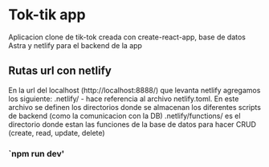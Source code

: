 # Tok-tik app 

Aplicacion clone de tik-tok creada con create-react-app, base de datos Astra y netlify para el backend de la app

## Rutas url con netlify
En la url del localhost (http://localhost:8888/) que levanta netlify agregamos los siguiente:
.netlify/ - hace referencia al archivo netlify.toml. En este archivo se definen los directorios donde se almacenan los diferentes scripts de backend (como la comunicacion con la DB)
.netlify/functions/ es el directorio donde estan las funciones de la base de datos para hacer CRUD (create, read, update, delete)

### `npm run dev'
